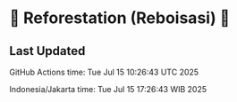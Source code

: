 
# 🌳 Reforestation (Reboisasi) 🌲

## Last Updated

GitHub Actions time: Tue Jul 15 10:26:43 UTC 2025

Indonesia/Jakarta time: Tue Jul 15 17:26:43 WIB 2025
